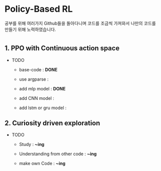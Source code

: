 # Policy-Based RL

공부를 위해 여러가지 Github들을 돌아다니며 코드를 조금씩 가져와서 나만의 코드를 만들기 위해 노력하였습니다.
#

## 1. PPO with Continuous action space
* TODO
  - base-code : **DONE**
  
  - use argparse : 
  
  - add mlp model : **DONE**
  
  - add CNN model : 
  
  - add lstm or gru model :
  


## 2. Curiosity driven exploration
* TODO
  - Study : **~ing**
  
  - Understanding from other code : **~ing**
  
  - make own Code : **~ing**
